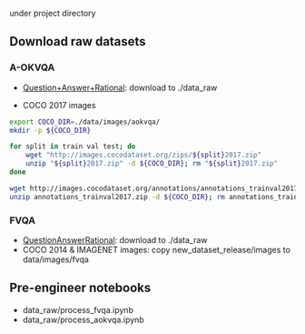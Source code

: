 under project directory

## Download raw datasets 

### A-OKVQA
- [Question+Answer+Rational](https://github.com/wangpengnorman/FVQA?tab=readme-ov-file): download to ./data_raw

- COCO 2017 images
```bash
export COCO_DIR=./data/images/aokvqa/
mkdir -p ${COCO_DIR}

for split in train val test; do
    wget "http://images.cocodataset.org/zips/${split}2017.zip"
    unzip "${split}2017.zip" -d ${COCO_DIR}; rm "${split}2017.zip"
done

wget http://images.cocodataset.org/annotations/annotations_trainval2017.zip
unzip annotations_trainval2017.zip -d ${COCO_DIR}; rm annotations_trainval2017.zip
```

### FVQA 
- [QuestionAnswerRational](https://github.com/allenai/aokvqa): download to ./data_raw
- COCO 2014 & IMAGENET images: 
copy new_dataset_release/images to data/images/fvqa


## Pre-engineer notebooks
- data_raw/process_fvqa.ipynb
- data_raw/process_aokvqa.ipynb


